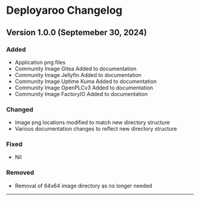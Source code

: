 # Deployaroo Changelog

## Version 1.0.0 (Septemeber 30, 2024)

### Added
- Application png files
- Community Image Gitea Added to documentation
- Community Image Jellyfin Added to documentation
- Community Image Uptime Kuma Added to documentation
- Community Image OpenPLCv3 Added to documentation
- Community Image FactoryIO Added to documentation

### Changed
- Image png locations modified to match new directory structure
- Various documentation changes to reflect new directory structure

### Fixed
- Nil

### Removed
- Removal of 64x64 image directory as no longer needed

---